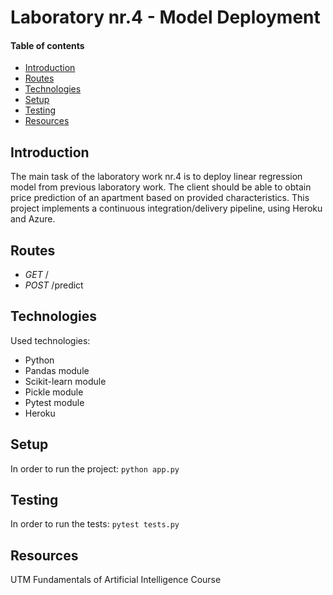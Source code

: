 # Laboratory nr.4 - Model Deployment
#### Table of contents
* [Introduction](#introduction)
* [Routes](#routes)
* [Technologies](#technologies)
* [Setup](#setup)
* [Testing](#testing)
* [Resources](#resources)

## Introduction
The main task of the laboratory work nr.4 is to deploy linear regression model from previous laboratory work.
The client should be able to obtain price prediction of an apartment based on provided characteristics.
This project implements a continuous integration/delivery pipeline, using Heroku and Azure.

## Routes
* *GET* /
* *POST* /predict

## Technologies
Used technologies:
* Python
* Pandas module
* Scikit-learn module
* Pickle module
* Pytest module
* Heroku

## Setup
In order to run the project:
```python app.py```

## Testing
In order to run the tests:
```pytest tests.py```

## Resources
UTM Fundamentals of Artificial Intelligence Course
